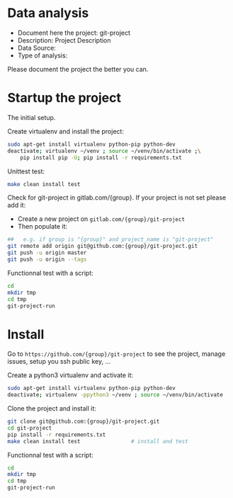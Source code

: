 # Data analysis
- Document here the project: git-project
- Description: Project Description
- Data Source:
- Type of analysis:

Please document the project the better you can.

# Startup the project

The initial setup.

Create virtualenv and install the project:
```bash
sudo apt-get install virtualenv python-pip python-dev
deactivate; virtualenv ~/venv ; source ~/venv/bin/activate ;\
    pip install pip -U; pip install -r requirements.txt
```

Unittest test:
```bash
make clean install test
```

Check for git-project in gitlab.com/{group}.
If your project is not set please add it:

- Create a new project on `gitlab.com/{group}/git-project`
- Then populate it:

```bash
##   e.g. if group is "{group}" and project_name is "git-project"
git remote add origin git@github.com:{group}/git-project.git
git push -u origin master
git push -u origin --tags
```

Functionnal test with a script:

```bash
cd
mkdir tmp
cd tmp
git-project-run
```

# Install

Go to `https://github.com/{group}/git-project` to see the project, manage issues,
setup you ssh public key, ...

Create a python3 virtualenv and activate it:

```bash
sudo apt-get install virtualenv python-pip python-dev
deactivate; virtualenv -ppython3 ~/venv ; source ~/venv/bin/activate
```

Clone the project and install it:

```bash
git clone git@github.com:{group}/git-project.git
cd git-project
pip install -r requirements.txt
make clean install test                # install and test
```
Functionnal test with a script:

```bash
cd
mkdir tmp
cd tmp
git-project-run
```
